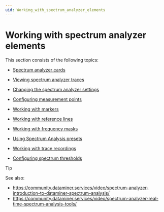 ```yaml
---
uid: Working_with_spectrum_analyzer_elements
---
```


# Working with spectrum analyzer elements

This section consists of the following topics:

- [Spectrum analyzer cards](Spectrum_analyzer_cards.md)

- [Viewing spectrum analyzer traces](Viewing_spectrum_analyzer_traces.md)

- [Changing the spectrum analyzer settings](Changing_the_spectrum_analyzer_settings.md)

- [Configuring measurement points](Configuring_measurement_points.md)

- [Working with markers](Working_with_markers.md)

- [Working with reference lines](Working_with_reference_lines.md)

- [Working with frequency masks](Working_with_frequency_masks.md)

- [Using Spectrum Analysis presets](Using_Spectrum_Analysis_presets.md)

- [Working with trace recordings](Working_with_trace_recordings.md)

- [Configuring spectrum thresholds](Configuring_spectrum_thresholds.md)

> [!TIP]
> See also:
> - <https://community.dataminer.services/video/spectrum-analyzer-introduction-to-dataminer-spectrum-analysis/>
> - <https://community.dataminer.services/video/spectrum-analyzer-real-time-spectrum-analysis-tools/>
>
